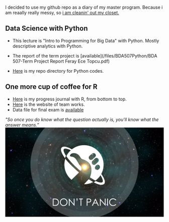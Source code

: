 I decided to use my github repo as a diary of my master program. Because i am reaally really messy, so [i am cleanin' out my closet.](https://www.youtube.com/watch?v=RQ9_TKayu9s) 


## Data Science with Python

+ This lecture is "Intro to Programming for Big Data" with Python. Mostly descriptive analytics with Python.

+ The report of the term project is [available](/files/BDA507Python/BDA 507-Term Project Report Feray Ece Topcu.pdf)
+ [Here](https://github.com/ferayece/BDA/tree/master/files/BDA507Python) is my repo directory for Python codes.


## One more cup of coffee for R 

+ [Here](https://mef-bda503.github.io/pj-ferayece/) is my progress journal with R, from bottom to top. 
+ [Here](https://mef-bda503.github.io/gpj-datamunglers-2/) is the website of team works. 
+ Data file for final exam is [available](/files/BDA503R/mainData.RData)

*"So once you do know what the question actually is, you'll know what the answer means.”* 
![image](dontpanic.jpg)
